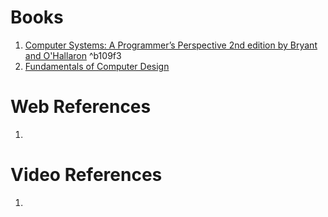 # Books
1. [Computer Systems: A Programmer’s Perspective 2nd edition by Bryant and O'Hallaron](https://drive.google.com/file/d/1ebm3tvTFA-CWXYMI5V0ESwe0iM6Fv0xW/view?usp=sharing) ^b109f3
2. [Fundamentals of Computer Design](https://drive.google.com/file/d/1ebm3tvTFA-CWXYMI5V0ESwe0iM6Fv0xW/view?usp=sharing)

# Web References
1. 


# Video References
1. 

